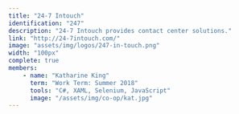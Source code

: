 ```yaml
---
title: "24-7 Intouch"
identification: "247"
description: "24-7 Intouch provides contact center solutions."
link: "http://24-7intouch.com/"
image: "assets/img/logos/247-in-touch.png"
width: "100px"
complete: true
members:
    - name: "Katharine King"
      term: "Work Term: Summer 2018"
      tools: "C#, XAML, Selenium, JavaScript"
      image: "/assets/img/co-op/kat.jpg"
---
```

